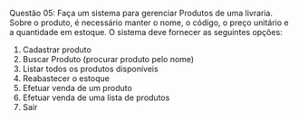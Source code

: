 Questão 05: Faça um sistema para gerenciar Produtos de uma livraria. Sobre o
produto, é necessário manter o nome, o código, o preço unitário e a quantidade em
estoque. O sistema deve fornecer as seguintes opções:
1. Cadastrar produto
2. Buscar Produto (procurar produto pelo nome)
3. Listar todos os produtos disponíveis
4. Reabastecer o estoque
5. Efetuar venda de um produto
6. Efetuar venda de uma lista de produtos
0. Sair